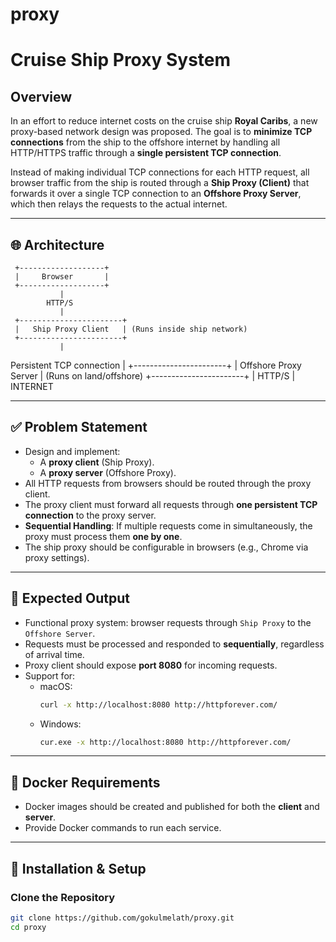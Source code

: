 # proxy

# Cruise Ship Proxy System

## Overview

In an effort to reduce internet costs on the cruise ship **Royal Caribs**, a new proxy-based network design was proposed. The goal is to **minimize TCP connections** from the ship to the offshore internet by handling all HTTP/HTTPS traffic through a **single persistent TCP connection**.

Instead of making individual TCP connections for each HTTP request, all browser traffic from the ship is routed through a **Ship Proxy (Client)** that forwards it over a single TCP connection to an **Offshore Proxy Server**, which then relays the requests to the actual internet.

---

## 🌐 Architecture

     +-------------------+
     |     Browser       |
     +-------------------+
               |
            HTTP/S
               |
     +-----------------------+
     |   Ship Proxy Client   | (Runs inside ship network)
     +-----------------------+
               |
   Persistent TCP connection
               |
     +-----------------------+
     | Offshore Proxy Server | (Runs on land/offshore)
     +-----------------------+
               |
            HTTP/S
               |
           INTERNET





---

## ✅ Problem Statement

- Design and implement:
  - A **proxy client** (Ship Proxy).
  - A **proxy server** (Offshore Proxy).
- All HTTP requests from browsers should be routed through the proxy client.
- The proxy client must forward all requests through **one persistent TCP connection** to the proxy server.
- **Sequential Handling**: If multiple requests come in simultaneously, the proxy must process them **one by one**.
- The ship proxy should be configurable in browsers (e.g., Chrome via proxy settings).

---

## 🚀 Expected Output

- Functional proxy system: browser requests through `Ship Proxy` to the `Offshore Server`.
- Requests must be processed and responded to **sequentially**, regardless of arrival time.
- Proxy client should expose **port 8080** for incoming requests.
- Support for:
  - macOS:  
    ```bash
    curl -x http://localhost:8080 http://httpforever.com/
    ```
  - Windows:  
    ```bash
    cur.exe -x http://localhost:8080 http://httpforever.com/
    ```

---

## 🐳 Docker Requirements

- Docker images should be created and published for both the **client** and **server**.
- Provide Docker commands to run each service.

---

## 🔧 Installation & Setup

### Clone the Repository

```bash
git clone https://github.com/gokulmelath/proxy.git
cd proxy
